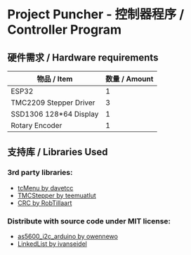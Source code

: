 # Project Puncher - 控制器程序 / Controller Program

## 硬件需求 / Hardware requirements
| 物品 / Item | 数量 / Amount |
|---|---|
| ESP32 | 1 |
| TMC2209 Stepper Driver | 3 |
| SSD1306 128*64 Display | 1 |
| Rotary Encoder | 1 |

## 支持库 / Libraries Used
### 3rd party libraries:
- [tcMenu by davetcc](https://www.arduino.cc/reference/en/libraries/tcmenu/)
- [TMCStepper by teemuatlut](https://www.arduino.cc/reference/en/libraries/tmcstepper/)
- [CRC by RobTillaart](https://www.arduino.cc/reference/en/libraries/crc/)
### Distribute with source code under MIT license:
- [as5600_i2c_arduino by owennewo](https://github.com/owennewo/as5600_i2c_arduino)
- [LinkedList by ivanseidel](https://github.com/ivanseidel/LinkedList)